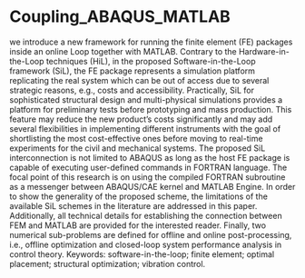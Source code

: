 # Coupling_ABAQUS_MATLAB
we introduce a new framework for running the finite element (FE) packages inside an online Loop together with MATLAB. Contrary to the Hardware-in-the-Loop techniques (HiL), in the proposed Software-in-the-Loop framework (SiL), the FE package represents a simulation platform replicating the real system which can be out of access due to several strategic reasons, e.g., costs and accessibility. Practically, SiL for sophisticated structural design and multi-physical simulations provides a platform for preliminary tests before prototyping and mass production. This feature may reduce the new product’s costs significantly and may add several flexibilities in implementing different instruments with the goal of shortlisting the most cost-effective ones before moving to real-time experiments for the civil and mechanical systems. The proposed SiL interconnection is not limited to ABAQUS as long as the host FE package is capable of executing user-defined commands in FORTRAN language. The focal point of this research is on using the compiled FORTRAN subroutine as a messenger between ABAQUS/CAE kernel and MATLAB Engine. In order to show the generality of the proposed scheme, the limitations of the available SiL schemes in the literature are addressed in this paper. Additionally, all technical details for establishing the connection between FEM and MATLAB are provided for the interested reader. Finally, two numerical sub-problems are defined for offline and online post-processing, i.e., offline optimization and closed-loop system performance analysis in control theory.  Keywords: software-in-the-loop; finite element; optimal placement; structural optimization; vibration control.
